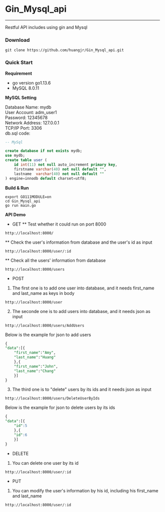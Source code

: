 # Gin_Mysql_api

----
Restful API includes using gin and Mysql

### Download  
```
git clone https://github.com/huangjr/Gin_Mysql_api.git
```
### Quick Start
**Requirement**
* go version go1.13.6
* MySQL 8.0.11

**MySQL Setting**

Database Name: mydb  
User Account: adm_user1   
Password: 12345678  
Network Address: 127.0.0.1  
TCP/IP Port: 3306  
db.sql code:  
~~~sql
-- MySql 

create database if not exists mydb;
use mydb;
create table user (
	id int(11) not null auto_increment primary key,
	firstname varchar(40) not null default "",
	lastname  varchar(40) not null default ""
) engine=innodb default charset=utf8;
~~~

**Build & Run**
```
export GO111MODULE=on
cd Gin_Mysql_api  
go run main.go  
```

**API Demo**

* GET
** Test whether it could run on port 8000 
```
http://localhost:8000/
``` 
** Check the user's information from database and the user's id as input
```
http://localhost:8000/user/:id
```  
** Check all the users' information from database
```
http://localhost:8000/users
```
* POST
1. The first one is to add one user into database, and it needs first_name and last_name as keys in body 
```
http://localhost:8000/user
```
2. The seconde one is to add users into database, and it needs json as input
```
http://localhost:8000/users/AddUsers
```
Below is the example for json to add users
~~~sql
{
"data":[{
	"first_name":"Amy",
	"last_name":"Huang"
    },{
	"first_name":"John",
	"last_name":"Chang"
    }]
}
~~~
3. The third one is to "delete" users by its ids and it needs json as input
```
http://localhost:8000/users/DeleteUserByIds
```
Below is the example for json to delete users by its ids
~~~sql
{
"data":[{
	"id":5
    },{
	"id":6
    }]
}
~~~
* DELETE
1. You can delete one user by its id 
```
http://localhost:8000/user/:id
```
* PUT
1. You can modify the user's information by his id, including his first_name and last_name
```
http://localhost:8000/user/:id
```
